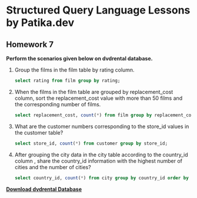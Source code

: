 # Structured Query Language Lessons by Patika.dev



## Homework 7



**Perform the scenarios given below on dvdrental database.**



1. Group the films in the film table by rating column.

   ```sql
   select rating from film group by rating;
   ```

   

2. When the films in the film table are grouped by replacement_cost column, sort the replacement_cost value with more than 50 films and the corresponding number of films.

   ```sql
   select replacement_cost, count(*) from film group by replacement_cost having count(*)>50;
   ```

   

3. What are the customer numbers corresponding to the store_id values in the customer table?

   ```sql
   select store_id, count(*) from customer group by store_id;
   ```

   

5. After grouping the city data in the city table according to the country_id column , share the country_id information with the highest number of cities and the number of cities?  

   ```sql
   select country_id, count(*) from city group by country_id order by count(*) desc limit 1;
   ```




[**Download dvdrental Database** ](https://www.postgresqltutorial.com/wp-content/uploads/2019/05/dvdrental.zip)

